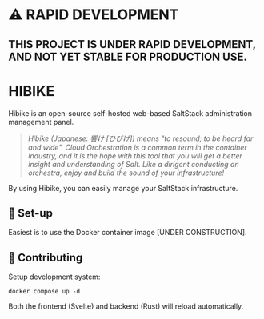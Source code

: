 # ⚠️ RAPID DEVELOPMENT
## THIS PROJECT IS UNDER RAPID DEVELOPMENT, AND NOT YET STABLE FOR PRODUCTION USE.

# HIBIKE

Hibike is an open-source self-hosted web-based SaltStack administration management panel.

> *Hibike (Japanese: 響け [ひびけ]) means "to resound; to be heard far and wide". Cloud Orchestration is a common term in the container industry, and it is the hope with this tool that you will get a better insight and understanding of Salt. Like a dirigent conducting an orchestra, enjoy and build the sound of your infrastructure!*

By using Hibike, you can easily manage your SaltStack infrastructure.

## 🔧 Set-up

Easiest is to use the Docker container image [UNDER CONSTRUCTION].

## 💖 Contributing

Setup development system:
```
docker compose up -d
```

Both the frontend (Svelte) and backend (Rust) will reload automatically.